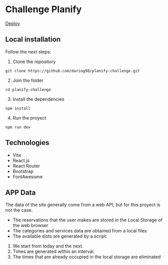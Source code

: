 # Challenge Planify

[Deploy](https://planify-challenge.vercel.app)

## Local installation

Follow the next steps:

1. Clone the repository
```
git clone https://github.com/dariog98/planify-challenge.git
```

2. Join the folder
```
cd planify-challenge
```

3. Install the dependencies
```
npm install
```

4. Run the proyect
```
npm run dev
```

## Technologies

- Vite
- React.js
- React Router
- Bootstrap
- FontAwesome

## APP Data

The data of the site generally come from a web API, but for this proyect is not the case.

- The reservations that the user makes are stored in the Local Storage of the web browser
- The categories and services data are obtained from a local files
- The available slots are generated by a script:
1. We start from today and the next.
2. Times are generated within an interval.
3. The times that are already occupied in the local storage are eliminated